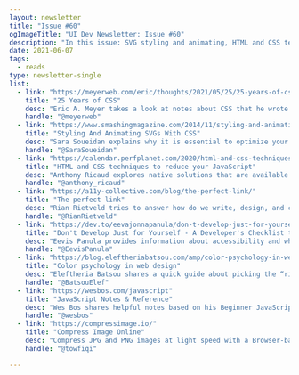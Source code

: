 ```yaml
---
layout: newsletter
title: "Issue #60"
ogImageTitle: "UI Dev Newsletter: Issue #60"
description: "In this issue: SVG styling and animating, HTML and CSS techniques to reduce your JavaScript, Wes Bos' JavaScript notes, and more."
date: 2021-06-07
tags:
  - reads
type: newsletter-single
list:
  - link: "https://meyerweb.com/eric/thoughts/2021/05/25/25-years-of-css/"
    title: "25 Years of CSS"
    desc: "Eric A. Meyer takes a look at notes about CSS that he wrote 25 years ago while attending the WWW5 conference."
    handle: "@meyerweb"
  - link: "https://www.smashingmagazine.com/2014/11/styling-and-animating-svgs-with-css/"
    title: "Styling And Animating SVGs With CSS"
    desc: "Sara Soueidan explains why it is essential to optimize your SVGs, why put in the effort to make them accessible, and how to style and animate them with CSS."
    handle: "@SaraSoueidan"
  - link: "https://calendar.perfplanet.com/2020/html-and-css-techniques-to-reduce-your-javascript/"
    title: "HTML and CSS techniques to reduce your JavaScript"
    desc: "Anthony Ricaud explores native solutions that are available to most of your users and don’t require JavaScript."
    handle: "@anthony_ricaud"
  - link: "https://a11y-collective.com/blog/the-perfect-link/"
    title: "The perfect link"
    desc: "Rian Rietveld tries to answer how do we write, design, and code a link that works for everyone on every device."
    handle: "@RianRietveld"
  - link: "https://dev.to/eevajonnapanula/don-t-develop-just-for-yourself-a-developer-s-checklist-to-accessibility-545k"
    title: "Don't Develop Just for Yourself - A Developer's Checklist to Accessibility"
    desc: "Eevis Panula provides information about accessibility and what things to check manually after automated testing."
    handle: "@EevisPanula"
  - link: "https://blog.eleftheriabatsou.com/amp/color-psychology-in-web-design"
    title: "Color psychology in web design"
    desc: "Eleftheria Batsou shares a quick guide about picking the “right” color for the web-based on psychology."
    handle: "@BatsouElef"
  - link: "https://wesbos.com/javascript"
    title: "JavaScript Notes & Reference"
    desc: "Wes Bos shares helpful notes based on his Beginner JavaScript Video Course."
    handle: "@wesbos"
  - link: "https://compressimage.io/"
    title: "Compress Image Online"
    desc: "Compress JPG and PNG images at light speed with a Browser-based Image compressor. Private, Works Offline, No Limits, 0 carbon emission."
    handle: "@towfiqi"

---
```

